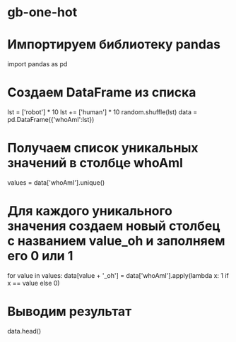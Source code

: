 # gb-one-hot
# Импортируем библиотеку pandas
import pandas as pd

# Создаем DataFrame из списка
lst = ['robot'] * 10
lst += ['human'] * 10
random.shuffle(lst)
data = pd.DataFrame({'whoAmI':lst})

# Получаем список уникальных значений в столбце whoAmI
values = data['whoAmI'].unique()

# Для каждого уникального значения создаем новый столбец с названием value_oh и заполняем его 0 или 1
for value in values:
    data[value + '_oh'] = data['whoAmI'].apply(lambda x: 1 if x == value else 0)

# Выводим результат
data.head()
